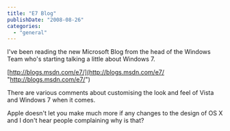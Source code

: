 ```yaml
---
title: "E7 Blog"
publishDate: "2008-08-26"
categories: 
  - "general"
---
```


I've been reading the new Microsoft Blog from the head of the Windows Team who's starting talking a little about Windows 7.

[http://blogs.msdn.com/e7/](http://blogs.msdn.com/e7/ "http://blogs.msdn.com/e7/")

There are various comments about customising the look and feel of Vista and Windows 7 when it comes. 

Apple doesn't let you make much more if any changes to the design of OS X and I don't hear people complaining why is that?
